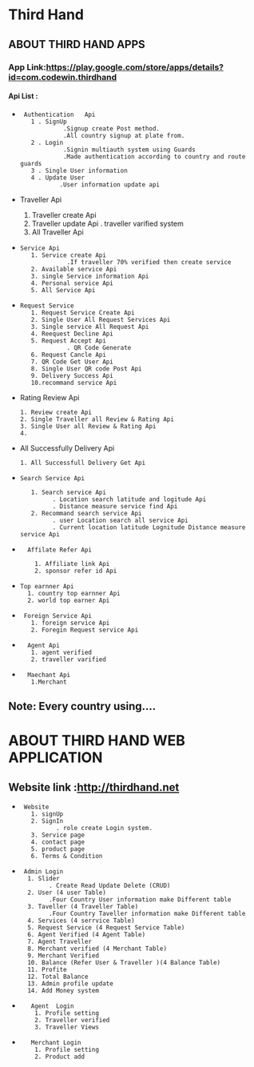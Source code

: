 # Third Hand

## ABOUT THIRD HAND APPS
### App Link:https://play.google.com/store/apps/details?id=com.codewin.thirdhand
#### Api List :
-      Authentication   Api
         1 . SignUp
                  .Signup create Post method.
                  .All country signup at plate from.
         2 . Login
                  .Signin multiauth system using Guards
                  .Made authentication according to country and route guards 
         3 . Single User information
         4 . Update User
                 .User information update api
                  
 -    Traveller Api
         1. Traveller create Api
         2. Traveller update Api
                   . traveller varified system
         3. All Traveller Api
-     Service Api
         1. Service create Api
                   .If traveller 70% verified then create service
         2. Available service Api
         3. single Service information Api
         4. Personal service Api
         5. All Service Api
         
-     Request Service
         1. Request Service Create Api
         2. Single User All Request Services Api
         3. Single service All Request Api
         4. Reequest Decline Api
         5. Request Accept Api
                   . QR Code Generate
         6. Request Cancle Api
         7. QR Code Get User Api
         8. Single User QR code Post Api
         9. Delivery Success Api
         10.recommand service Api

-    Rating Review Api

         1. Review create Api
         2. Single Traveller all Review & Rating Api
         3. Single User all Review & Rating Api
         4. 

-    All Successfully Delivery Api

         1. All Successfull Delivery Get Api
         
         
-     Search Service Api

         1. Search service Api
               . Location search latitude and logitude Api
               . Distance measure service find Api
         2. Recommand search service Api
               . user Location search all service Api
               . Current location latitude Lognitude Distance measure service Api
  
-       Affilate Refer Api

          1. Affiliate link Api
          2. sponsor refer id Api
          
          
          
 -     Top earnner Api
         1. country top earnner Api
         2. world top earner Api
          
         
-      Foreign Service Api
         1. foreign service Api
         2. Foregin Request service Api
        
 
-       Agent Api
         1. agent verified 
         2. traveller varified
         
-       Maechant Api
         1.Merchant
 
 
## Note: Every country using....

# ABOUT THIRD HAND WEB APPLICATION

## Website link :http://thirdhand.net

-      Website 
         1. signUp
         2. SignIn
                . role create Login system.
         3. Service page
         4. contact page
         5. product page
         6. Terms & Condition
 -      Admin Login
         1. Slider
               . Create Read Update Delete (CRUD)
         2. User (4 user Table)
               .Four Country User information make Different table
         3. Taveller (4 Traveller Table)
               .Four Country Taveller information make Different table
         4. Services (4 serrvice Table)
         5. Request Service (4 Request Service Table)
         6. Agent Verified (4 Agent Table)
         7. Agent Traveller
         8. Merchant verified (4 Merchant Table)
         9. Merchant Verified
         10. Balance (Refer User & Traveller )(4 Balance Table)
         11. Profite
         12. Total Balance
         13. Admin profile update
         14. Add Money system 
         
-        Agent  Login
          1. Profile setting
          2. Traveller verified
          3. Traveller Views
          
-        Merchant Login
          1. Profile setting
          2. Product add
          
          



